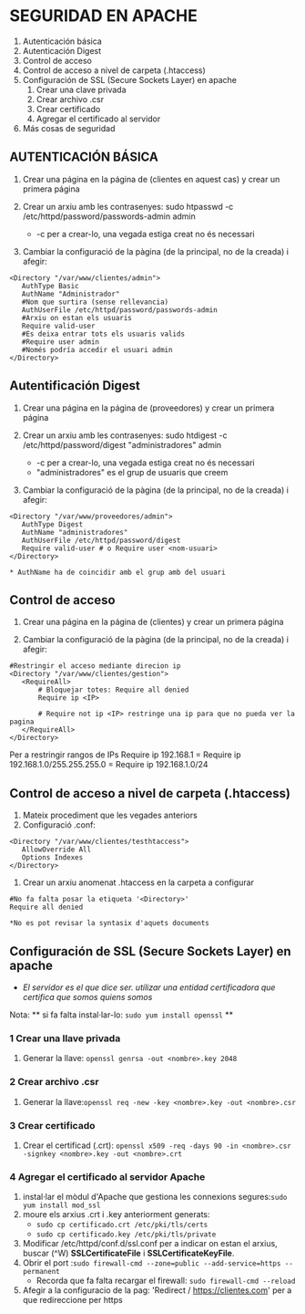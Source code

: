 # SEGURIDAD EN APACHE
1. Autenticación básica
1. Autenticación Digest
1. Control de acceso
1. Control de acceso a nivel de carpeta (.htaccess)
1. Configuración de SSL (Secure Sockets Layer) en apache
    1. Crear una clave privada
    1. Crear archivo .csr
    1. Crear certificado
    1. Agregar el certificado al servidor
1. Más cosas de seguridad


## AUTENTICACIÓN BÁSICA
1. Crear una página en la página de (clientes en aquest cas) y crear un primera página
1. Crear un arxiu amb les contrasenyes: sudo htpasswd -c /etc/httpd/password/passwords-admin admin
    * -c per a crear-lo, una vegada estiga creat no és necessari

1. Cambiar la configuració de la pàgina (de la principal, no de la creada) i afegir:
```
<Directory "/var/www/clientes/admin">
   AuthType Basic
   AuthName "Administrador"
   #Nom que surtira (sense rellevancia)	  
   AuthUserFile /etc/httpd/password/passwords-admin
   #Arxiu on estan els usuaris   
   Require valid-user
   #Es deixa entrar tots els usuaris valids
   #Require user admin
   #Només podría accedir el usuari admin
</Directory>
```

## Autentificación Digest
1. Crear una página en la página de (proveedores) y crear un primera página

1. Crear un arxiu amb les contrasenyes: sudo htdigest -c /etc/httpd/password/digest "administradores" admin
    * -c per a crear-lo, una vegada estiga creat no és necessari
    * "administradores" es el grup de usuaris que creem

1. Cambiar la configuració de la pàgina (de la principal, no de la creada) i afegir:

```
<Directory "/var/www/proveedores/admin">
   AuthType Digest
   AuthName "administradores"
   AuthUserFile /etc/httpd/password/digest
   Require valid-user # o Require user <nom-usuari>
</Directory>
```

    * AuthName ha de coincidir amb el grup amb del usuari


## Control de acceso

1. Crear una página en la página de (clientes) y crear un primera página

1. Cambiar la configuració de la pàgina (de la principal, no de la creada) i afegir:
```
#Restringir el acceso mediante direcion ip
<Directory "/var/www/clientes/gestion">
   <RequireAll>
       # Bloquejar totes: Require all denied
       Require ip <IP>

       # Require not ip <IP> restringe una ip para que no pueda ver la pagina
   </RequireAll>
</Directory>

```
Per a restringir rangos de IPs
Require ip 192.168.1 = Require ip 192.168.1.0/255.255.255.0 = Require ip 192.168.1.0/24


## Control de acceso a nivel de carpeta (.htaccess)
1. Mateix procediment que les vegades anteriors
1. Configuració .conf:
```
<Directory "/var/www/clientes/testhtaccess">
   AllowOverride All
   Options Indexes
</Directory>
```
1. Crear un arxiu anomenat .htaccess en la carpeta a configurar
```
#No fa falta posar la etiqueta '<Directory>'
Require all denied
```
    *No es pot revisar la syntasix d'aquets documents

## Configuración de SSL (Secure Sockets Layer) en apache
 * *El servidor es el que dice ser. utilizar una entidad certificadora que certifica que somos quiens somos*

Nota: ** si fa falta instal·lar-lo: ```sudo yum install openssl``` **

### 1 Crear una llave privada
1. Generar la llave: ```openssl genrsa -out <nombre>.key 2048```

### 2 Crear archivo .csr
1. Generar la llave:```openssl req -new -key <nombre>.key -out <nombre>.csr```

### 3 Crear certificado
1. Crear el certificad (.crt): ```openssl x509 -req -days 90 -in <nombre>.csr -signkey <nombre>.key -out <nombre>.crt```

### 4 Agregar el certificado al servidor Apache
1. instal·lar el mòdul d'Apache que gestiona les connexions segures:```sudo yum install mod_ssl```
1. moure els arxius .crt i .key anteriorment generats:
    * ```sudo cp certificado.crt /etc/pki/tls/certs```
    * ```sudo cp certificado.key /etc/pki/tls/private```
1. Modificar /etc/httpd/conf.d/ssl.conf per a indicar on estan el arxius, buscar (^W) **SSLCertificateFile** i **SSLCertificateKeyFile**.
1. Obrir el port :```sudo firewall-cmd --zone=public --add-service=https --permanent```
    * Recorda que fa falta recargar el firewall: ```sudo firewall-cmd --reload```
1. Afegir a la configuracio de la pag: 'Redirect / https://clientes.com' per a que redireccione per https
